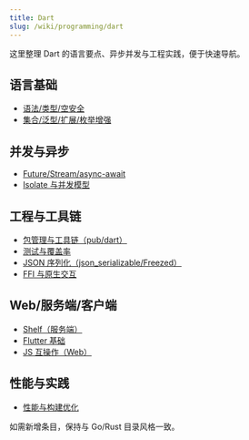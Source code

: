 ```yaml
---
title: Dart
slug: /wiki/programming/dart
---
```


这里整理 Dart 的语言要点、异步并发与工程实践，便于快速导航。

## 语言基础

- [语法/类型/空安全](./basics.md)
- [集合/泛型/扩展/枚举增强](./collections-generics.md)

## 并发与异步

- [Future/Stream/async-await](./async.md)
- [Isolate 与并发模型](./isolates.md)

## 工程与工具链

- [包管理与工具链（pub/dart）](./packages-toolchain.md)
- [测试与覆盖率](./testing.md)
- [JSON 序列化（json_serializable/Freezed）](./json-serialization.md)
- [FFI 与原生交互](./ffi.md)

## Web/服务端/客户端

- [Shelf（服务端）](./server-shelf.md)
- [Flutter 基础](./flutter-basics.md)
- [JS 互操作（Web）](./interop-js.md)

## 性能与实践

- [性能与构建优化](./performance.md)

如需新增条目，保持与 Go/Rust 目录风格一致。

